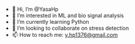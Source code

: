 - 👋 Hi, I’m @YasaHp
- 👀 I’m interested in ML and bio signal analysis
- 🌱 I’m currently learning Python
- 💞️ I’m looking to collaborate on stress detection
- 📫 How to reach me:  y.hp1376@gmail.com

<!---
YasaHp/YasaHp is a ✨ special ✨ repository because its `README.md` (this file) appears on your GitHub profile.
You can click the Preview link to take a look at your changes.
--->

